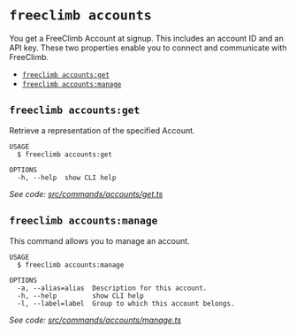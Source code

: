 `freeclimb accounts`
====================

You get a FreeClimb Account at signup. This includes an account ID and an API key. These two properties enable you to connect and communicate with FreeClimb.

* [`freeclimb accounts:get`](#freeclimb-accountsget)
* [`freeclimb accounts:manage`](#freeclimb-accountsmanage)

## `freeclimb accounts:get`

Retrieve a representation of the specified Account.

```
USAGE
  $ freeclimb accounts:get

OPTIONS
  -h, --help  show CLI help
```

_See code: [src/commands/accounts/get.ts](https://github.com/FreeClimbAPI/freeclimb-cli/blob/v0.3.0/src/commands/accounts/get.ts)_

## `freeclimb accounts:manage`

This command allows you to manage an account.

```
USAGE
  $ freeclimb accounts:manage

OPTIONS
  -a, --alias=alias  Description for this account.
  -h, --help         show CLI help
  -l, --label=label  Group to which this account belongs.
```

_See code: [src/commands/accounts/manage.ts](https://github.com/FreeClimbAPI/freeclimb-cli/blob/v0.3.0/src/commands/accounts/manage.ts)_

